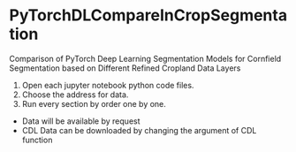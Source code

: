 # PyTorchDLCompareInCropSegmentation
Comparison of PyTorch Deep Learning Segmentation Models for Cornfield Segmentation based on Different Refined Cropland Data Layers

1. Open each jupyter notebook python code files.
2. Choose the address for data. 
3. Run every section by order one by one.
* Data will be available by request
* CDL Data can be downloaded by changing the argument of CDL function
